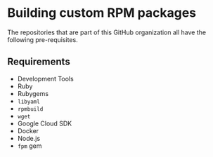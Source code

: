 # Building custom RPM packages

The repositories that are part of this GitHub organization all have the following pre-requisites.

## Requirements

* Development Tools
* Ruby
* Rubygems
* `libyaml`
* `rpmbuild`
* `wget`
* Google Cloud SDK
* Docker
* Node.js
* `fpm` gem
